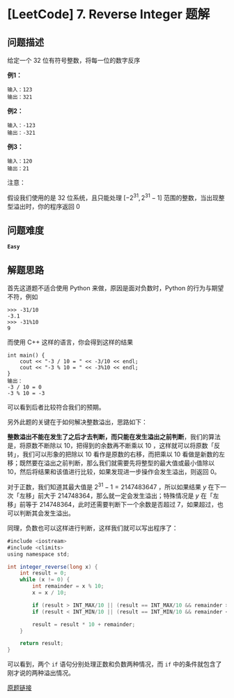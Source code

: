 # [LeetCode] 7. Reverse Integer 题解

## 问题描述

给定一个 32 位有符号整数，将每一位的数字反序

**例1：**

```
输入：123
输出：321
```

**例2：**

```
输入：-123
输出：-321
```

**例3：**

```
输入：120
输出：21
```

注意：

假设我们使用的是 32 位系统，且只能处理 $[-2^{31},2^{31}-1]$ 范围的整数，当出现整型溢出时，你的程序返回 0

## 问题难度

**`Easy`**

## 解题思路

首先这道题不适合使用 Python 来做，原因是面对负数时，Python 的行为与期望不符，例如

```
>>> -31/10
-3.1
>>> -31%10
9
```

而使用 C++ 这样的语言，你会得到这样的结果

```
int main() {
	cout << "-3 / 10 = " << -3/10 << endl; 
	cout << "-3 % 10 = " << -3%10 << endl; 
}
输出：
-3 / 10 = 0
-3 % 10 = -3
```

可以看到后者比较符合我们的预期。

另外此题的关键在于如何解决整数溢出，思路如下：

**整数溢出不能在发生了之后才去判断，而只能在发生溢出之前判断**，我们的算法是，将原数不断除以 10，把得到的余数再不断乘以 10 ，这样就可以将原数「反转」，我们可以形象的把除以 10 看作是原数的右移，而把乘以 10 看做是新数的左移；既然要在溢出之前判断，那么我们就需要先将整型的最大值或最小值除以 10，然后将结果和该值进行比较，如果发现进一步操作会发生溢出，则返回 0。

对于正数，我们知道其最大值是 $2^{31}-1=2147483647$ ，所以如果结果 $y$ 在下一次「左移」前大于 214748364，那么就一定会发生溢出；特殊情况是 $y$ 在「左移」前等于 214748364，此时还需要判断下一个余数是否超过 7，如果超过，也可以判断其会发生溢出。

同理，负数也可以这样进行判断，这样我们就可以写出程序了：

```java
#include <iostream>
#include <climits>
using namespace std;

int integer_reverse(long x) {
    int result = 0;
    while (x != 0) {
        int remainder = x % 10;
        x = x / 10;

        if (result > INT_MAX/10 || (result == INT_MAX/10 && remainder > 7)) return 0;
        if (result < INT_MIN/10 || (result == INT_MIN/10 && remainder < -8)) return 0;

        result = result * 10 + remainder;
    }

    return result;
}
```

可以看到，两个 `if` 语句分别处理正数和负数两种情况，而 `if` 中的条件就包含了刚才说的两种溢出情况。



[原题链接](https://leetcode.com/problems/reverse-integer/)